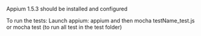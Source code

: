 Appium 1.5.3 should be installed and configured

To run the tests: 
Launch appium: appium
and then mocha testName_test.js
or mocha test (to run all test in the test folder)
